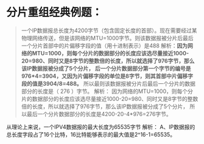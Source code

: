 # 分片重组经典例题：
>一个IP数据报总长度为4200字节（包含固定长度的首部）。现在需要经过某物理网络传送，但是该网络的MTU=1000字节。则该数据报被分片后最后一个分片首部中的片偏移字段的值（用十进制表示）是488
解析：**因为网络的MTU=1000，则每个分片的数据部分的长度应该选尽量接近1000-20=980、同时又是8字节的整数倍的长度，所以就选择了976字节，那么该IP数据报被分成了5个分片，
后一个分片数据部分第一个字节的编号是976*4=3904，又因为片偏移字段的单位是8字节，则其首部中片偏移字段的值是3904/8=488。**
>所以最则该数据报被分片后最后一个分片的数据部分的长度是（  276  ）字节。
解析： 因为网络的MTU=1000，则每个分片的数据部分的长度应该选尽量接近1000-20=980、同时又是8字节的整数倍的长度，所以就选择了976字节，那么该IP数据报被分成了5个分片，
所以最后一个分片数据部分的长度是4200-20-4*976=276字节。

从理论上来说，一个IPV4数据报的最大长度为65535字节  解析：  A、IP数据报的总长度字段占了16个比特，16比特能够表示的最大值是2^16-1=65535。
